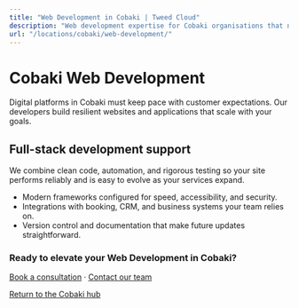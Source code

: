 ```yaml
---
title: "Web Development in Cobaki | Tweed Cloud"
description: "Web development expertise for Cobaki organisations that need dependable platforms."
url: "/locations/cobaki/web-development/"
---
```


# Cobaki Web Development

Digital platforms in Cobaki must keep pace with customer expectations. Our developers build resilient websites and applications that scale with your goals.

## Full-stack development support

We combine clean code, automation, and rigorous testing so your site performs reliably and is easy to evolve as your services expand.

- Modern frameworks configured for speed, accessibility, and security.
- Integrations with booking, CRM, and business systems your team relies on.
- Version control and documentation that make future updates straightforward.

### Ready to elevate your Web Development in Cobaki?

[Book a consultation](/consultation/) · [Contact our team](/contact/)

[Return to the Cobaki hub](/locations/cobaki/)
